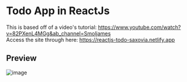 # Todo App in ReactJs

This is based off of a video's tutorial:
https://www.youtube.com/watch?v=82PXenL4MGg&ab_channel=Smoljames
<br>
Access the site through here:
https://reactjs-todo-saxovia.netlify.app
## Preview
![image](https://github.com/user-attachments/assets/55609a68-bf26-499d-b17d-faf752e8013a)


